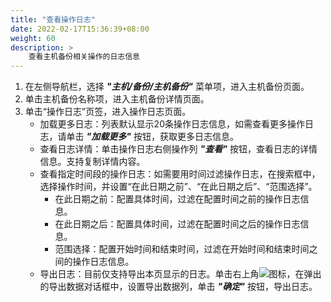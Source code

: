 ```yaml
---
title: "查看操作日志"
date: 2022-02-17T15:36:39+08:00
weight: 60
description: >
    查看主机备份相关操作的日志信息
---
```


1. 在左侧导航栏，选择 **_"主机/备份/主机备份"_** 菜单项，进入主机备份页面。
2. 单击主机备份名称项，进入主机备份详情页面。
3. 单击“操作日志”页签，进入操作日志页面。
    - 加载更多日志：列表默认显示20条操作日志信息，如需查看更多操作日志，请单击 **_"加载更多"_** 按钮，获取更多日志信息。
    - 查看日志详情：单击操作日志右侧操作列 **_"查看"_** 按钮，查看日志的详情信息。支持复制详情内容。
    - 查看指定时间段的操作日志：如需要用时间过滤操作日志，在搜索框中，选择操作时间，并设置“在此日期之前”、“在此日期之后”、“范围选择”。
        - 在此日期之前：配置具体时间，过滤在配置时间之前的操作日志信息。
        - 在此日期之后：配置具体时间，过滤在配置时间之后的操作日志信息。
        - 范围选择：配置开始时间和结束时间，过滤在开始时间和结束时间之间的操作日志信息。
    - 导出日志：目前仅支持导出本页显示的日志。单击右上角![](../../../../images/download.png)图标，在弹出的导出数据对话框中，设置导出数据列，单击 **_"确定"_** 按钮，导出日志。